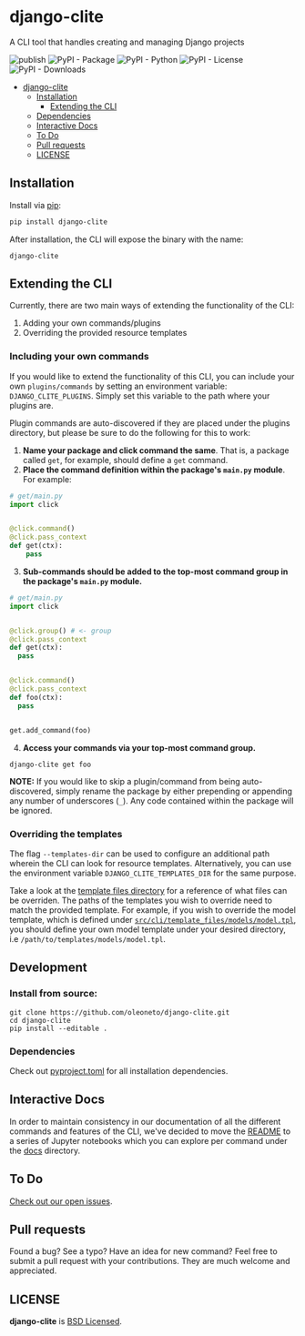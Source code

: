 # django-clite

A CLI tool that handles creating and managing Django projects

![publish](https://github.com/oleoneto/django-clite/workflows/publish/badge.svg?branch=master)
![PyPI - Package](https://img.shields.io/pypi/v/django-clite)
![PyPI - Python](https://img.shields.io/pypi/pyversions/django-clite)
![PyPI - License](https://img.shields.io/pypi/l/django-clite)
![PyPI - Downloads](https://img.shields.io/pypi/dm/django-clite)


- [django-clite](#django-clite)
  - [Installation](#installation)
    - [Extending the CLI](#extending-the-cli)
  - [Dependencies](#dependencies)
  - [Interactive Docs](#interactive-docs)
  - [To Do](#to-do)
  - [Pull requests](#pull-requests)
  - [LICENSE](#license)

## Installation
Install via [pip](https://pypi.org/project/django-clite/):
```bash
pip install django-clite
```

After installation, the CLI will expose the binary with the name:
```
django-clite
```

## Extending the CLI

Currently, there are two main ways of extending the functionality of the CLI:
1. Adding your own commands/plugins
2. Overriding the provided resource templates

### Including your own commands

If you would like to extend the functionality of this CLI, you can include your own `plugins/commands` by
setting an environment variable: `DJANGO_CLITE_PLUGINS`. Simply set this variable to the path where your plugins are.

Plugin commands are auto-discovered if they are placed under the plugins directory,
but please be sure to do the following for this to work:
1. **Name your package and click command the same**. That is, a package called `get`, for example, should define a `get` command.
2. **Place the command definition within the package's `main.py` module**. For example:
```python
# get/main.py
import click


@click.command()
@click.pass_context
def get(ctx):
    pass
```
3. **Sub-commands should be added to the top-most command group in the package's `main.py` module.**
```python
# get/main.py
import click


@click.group() # <- group
@click.pass_context
def get(ctx):
  pass


@click.command()
@click.pass_context
def foo(ctx):
  pass


get.add_command(foo)
```
4. **Access your commands via your top-most command group.**
```
django-clite get foo
```

**NOTE:** If you would like to skip a plugin/command from being auto-discovered, simply rename the package by either
prepending or appending any number of underscores (`_`). Any code contained within the package will be ignored.

### Overriding the templates

The flag `--templates-dir` can be used to configure an additional path wherein the CLI can look for resource templates.
Alternatively, you can use the environment variable `DJANGO_CLITE_TEMPLATES_DIR` for the same purpose.

Take a look at the [template files directory](django_clite/cli/template_files) for a reference of what files can be overriden. The
paths of the templates you wish to override need to match the provided template. For example, if you wish to override the
model template, which is defined under [`src/cli/template_files/models/model.tpl`](django_clite/cli/template_files/models/model.tpl),
you should define your own model template under your desired directory, i.e `/path/to/templates/models/model.tpl`.

## Development

### Install from source:
```
git clone https://github.com/oleoneto/django-clite.git
cd django-clite
pip install --editable .
```

### Dependencies
Check out [pyproject.toml](pyproject.toml) for all installation dependencies.

## Interactive Docs
In order to maintain consistency in our documentation of all the different commands and features of the CLI,
 we've decided to move the [README](docs/cli/readme.ipynb) to a series of Jupyter notebooks which you can explore per command under the [docs](docs) directory.

## To Do
[Check out our open issues](https://github.com/oleoneto/django-clite/issues).

## Pull requests
Found a bug? See a typo? Have an idea for new command?
Feel free to submit a pull request with your contributions. They are much welcome and appreciated.

## LICENSE
**django-clite** is [BSD Licensed](LICENSE).
